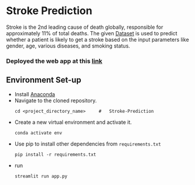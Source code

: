 # Stroke Prediction
Stroke is the 2nd leading cause of death globally, responsible for approximately 11% of
total deaths. The given <a href="https://docs.google.com/spreadsheets/d/e/2PACX-1vQBkbBa7swoXVRNgWzDQDhAFZDp_MvcAPusdQkE7y_FcFVx0SjCvXY8uIbzmsbX6hvOWXL1AjLjzjDq/pub?output=csv">Dataset<a> is used to predict whether a patient is likely to get a
stroke based on the input parameters like gender, age, various diseases, and smoking
status.

<h3> Deployed the web app at this <a href = "https://share.streamlit.io/shrut26/stroke-prediction/main/app.py">link</a></h3>
<h2>Environment Set-up</h2>

  - Install [Anaconda](https://www.anaconda.com/products/distribution) 
  - Navigate to the cloned repository.
    ```
    cd <project_directory_name>     #   Stroke-Prediction
    ```
  - Create a new virtual environment and activate it.
    ```
    conda activate env
    ```
  - Use pip to install other dependencies from `requirements.txt`
    ```
    pip install -r requirements.txt
    ```
  - run
    ```
    streamlit run app.py
    ```
